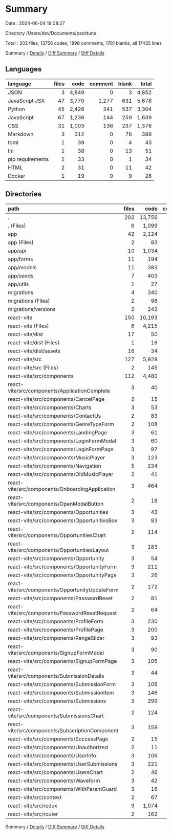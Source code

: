 # Summary

Date : 2024-06-04 19:08:27

Directory /Users/dev/Documents/packtune

Total : 202 files,  13756 codes, 1898 comments, 1781 blanks, all 17435 lines

Summary / [Details](details.md) / [Diff Summary](diff.md) / [Diff Details](diff-details.md)

## Languages
| language | files | code | comment | blank | total |
| :--- | ---: | ---: | ---: | ---: | ---: |
| JSON | 3 | 4,849 | 0 | 3 | 4,852 |
| JavaScript JSX | 47 | 3,770 | 1,277 | 631 | 5,678 |
| Python | 45 | 2,426 | 341 | 537 | 3,304 |
| JavaScript | 67 | 1,236 | 144 | 259 | 1,639 |
| CSS | 31 | 1,003 | 136 | 237 | 1,376 |
| Markdown | 3 | 312 | 0 | 76 | 388 |
| toml | 1 | 39 | 0 | 4 | 43 |
| Ini | 1 | 38 | 0 | 13 | 51 |
| pip requirements | 1 | 33 | 0 | 1 | 34 |
| HTML | 2 | 31 | 0 | 11 | 42 |
| Docker | 1 | 19 | 0 | 9 | 28 |

## Directories
| path | files | code | comment | blank | total |
| :--- | ---: | ---: | ---: | ---: | ---: |
| . | 202 | 13,756 | 1,898 | 1,781 | 17,435 |
| . (Files) | 6 | 1,099 | 0 | 85 | 1,184 |
| app | 42 | 2,124 | 314 | 488 | 2,926 |
| app (Files) | 2 | 83 | 15 | 24 | 122 |
| app/api | 10 | 1,034 | 255 | 286 | 1,575 |
| app/forms | 11 | 194 | 13 | 39 | 246 |
| app/models | 11 | 383 | 19 | 82 | 484 |
| app/seeds | 7 | 403 | 12 | 52 | 467 |
| app/utils | 1 | 27 | 0 | 5 | 32 |
| migrations | 4 | 340 | 27 | 62 | 429 |
| migrations (Files) | 2 | 98 | 17 | 42 | 157 |
| migrations/versions | 2 | 242 | 10 | 20 | 272 |
| react-vite | 150 | 10,193 | 1,557 | 1,146 | 12,896 |
| react-vite (Files) | 6 | 4,215 | 1 | 16 | 4,232 |
| react-vite/dist | 17 | 50 | 80 | 22 | 152 |
| react-vite/dist (Files) | 1 | 16 | 0 | 6 | 22 |
| react-vite/dist/assets | 16 | 34 | 80 | 16 | 130 |
| react-vite/src | 127 | 5,928 | 1,476 | 1,108 | 8,512 |
| react-vite/src (Files) | 2 | 145 | 6 | 49 | 200 |
| react-vite/src/components | 112 | 4,480 | 1,401 | 885 | 6,766 |
| react-vite/src/components/ApplicationComplete | 3 | 40 | 0 | 12 | 52 |
| react-vite/src/components/CancelPage | 2 | 15 | 0 | 6 | 21 |
| react-vite/src/components/Charts | 3 | 53 | 1 | 10 | 64 |
| react-vite/src/components/ContactUs | 2 | 83 | 0 | 7 | 90 |
| react-vite/src/components/GenreTypeForm | 2 | 108 | 0 | 16 | 124 |
| react-vite/src/components/LandingPage | 3 | 61 | 2 | 21 | 84 |
| react-vite/src/components/LoginFormModal | 3 | 60 | 0 | 11 | 71 |
| react-vite/src/components/LoginFormPage | 3 | 97 | 0 | 16 | 113 |
| react-vite/src/components/MusicPlayer | 3 | 123 | 95 | 41 | 259 |
| react-vite/src/components/Navigation | 5 | 234 | 80 | 54 | 368 |
| react-vite/src/components/OldMusicPlayer | 2 | 41 | 3 | 7 | 51 |
| react-vite/src/components/OnboardingApplication | 3 | 464 | 308 | 74 | 846 |
| react-vite/src/components/OpenModalButton | 2 | 18 | 0 | 7 | 25 |
| react-vite/src/components/Opportunities | 3 | 43 | 2 | 11 | 56 |
| react-vite/src/components/OpportunitiesBox | 3 | 83 | 2 | 18 | 103 |
| react-vite/src/components/OpportunitiesChart | 2 | 114 | 110 | 32 | 256 |
| react-vite/src/components/OpportunitiesLayout | 3 | 183 | 117 | 48 | 348 |
| react-vite/src/components/Opportunity | 3 | 54 | 1 | 10 | 65 |
| react-vite/src/components/OpportunityForm | 3 | 211 | 4 | 29 | 244 |
| react-vite/src/components/OpportunityPage | 3 | 26 | 0 | 9 | 35 |
| react-vite/src/components/OpportunityUpdateForm | 2 | 172 | 2 | 17 | 191 |
| react-vite/src/components/PasswordReset | 2 | 81 | 1 | 8 | 90 |
| react-vite/src/components/PasswordResetRequest | 2 | 64 | 2 | 8 | 74 |
| react-vite/src/components/ProfileForm | 3 | 230 | 4 | 19 | 253 |
| react-vite/src/components/ProfilePage | 3 | 200 | 91 | 36 | 327 |
| react-vite/src/components/RangeSlider | 3 | 93 | 2 | 19 | 114 |
| react-vite/src/components/SignupFormModal | 3 | 90 | 0 | 11 | 101 |
| react-vite/src/components/SignupFormPage | 3 | 105 | 0 | 14 | 119 |
| react-vite/src/components/SubmissionDetails | 3 | 44 | 2 | 12 | 58 |
| react-vite/src/components/SubmissionForm | 3 | 105 | 177 | 33 | 315 |
| react-vite/src/components/SubmissionItem | 3 | 146 | 27 | 32 | 205 |
| react-vite/src/components/Submissions | 3 | 299 | 18 | 52 | 369 |
| react-vite/src/components/SubmissionsChart | 2 | 124 | 7 | 15 | 146 |
| react-vite/src/components/SubscriptionComponent | 3 | 159 | 60 | 40 | 259 |
| react-vite/src/components/SuccessPage | 2 | 15 | 0 | 6 | 21 |
| react-vite/src/components/Unauthorized | 2 | 11 | 0 | 4 | 15 |
| react-vite/src/components/UserInfo | 3 | 106 | 65 | 30 | 201 |
| react-vite/src/components/UserSubmissions | 3 | 221 | 216 | 61 | 498 |
| react-vite/src/components/UsersChart | 2 | 46 | 0 | 8 | 54 |
| react-vite/src/components/Waveform | 3 | 42 | 2 | 14 | 58 |
| react-vite/src/components/WithParentGuard | 3 | 16 | 0 | 7 | 23 |
| react-vite/src/context | 2 | 67 | 6 | 11 | 84 |
| react-vite/src/redux | 9 | 1,074 | 63 | 158 | 1,295 |
| react-vite/src/router | 2 | 162 | 0 | 5 | 167 |

Summary / [Details](details.md) / [Diff Summary](diff.md) / [Diff Details](diff-details.md)

